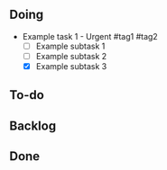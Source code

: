 ## **Doing**

- Example task 1 - Urgent #tag1 #tag2
  - [ ] Example subtask 1
  - [ ] Example subtask 2
  - [x] Example subtask 3

## **To-do**


## **Backlog**


## **Done**


